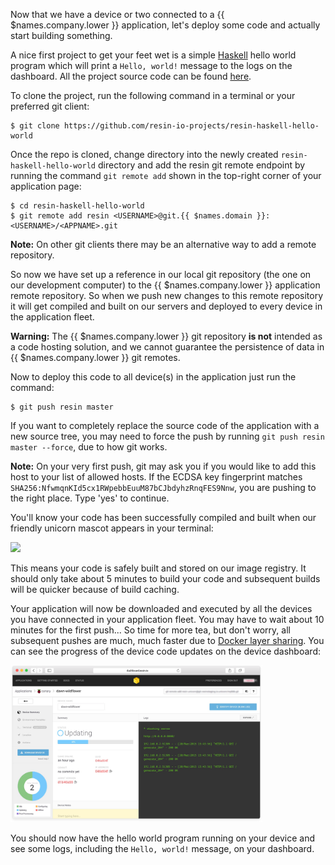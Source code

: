 <!-- deploying Code to devices -->

Now that we have a device or two connected to a {{ $names.company.lower }} application, let's deploy some code and actually start building something.

A nice first project to get your feet wet is a simple [Haskell][haskell] hello world program which will print a `Hello, world!` message to the logs on the dashboard. All the project source code can be found [here][resin-haskell-hello-world-link].

To clone the project, run the following command in a terminal or your preferred git client:

```shell
$ git clone https://github.com/resin-io-projects/resin-haskell-hello-world
```

Once the repo is cloned, change directory into the newly created `resin-haskell-hello-world` directory and add the resin git remote endpoint by running the command `git remote add` shown in
the top-right corner of your application page:

```shell
$ cd resin-haskell-hello-world
$ git remote add resin <USERNAME>@git.{{ $names.domain }}:<USERNAME>/<APPNAME>.git
```
__Note:__ On other git clients there may be an alternative way to add a remote repository.

So now we have set up a reference in our local git repository (the one on our development computer) to the {{ $names.company.lower }} application remote repository. So when we push new changes to this remote repository it will get compiled and built on our servers and deployed to every device in the application fleet.

__Warning:__ The {{ $names.company.lower }} git repository **is not** intended as a code hosting solution, and we cannot guarantee the persistence of data in {{ $names.company.lower }} git remotes.

Now to deploy this code to all device(s) in the application just run the command:
```shell
$ git push resin master
```

If you want to completely replace the source code of the application with a new source tree, you may need to force the push by running `git push resin master --force`, due to how git works.

__Note:__ On your very first push, git may ask you if you would like to add this host to your list of allowed hosts. If the ECDSA key fingerprint matches `SHA256:NfwmqnKId5cx1RWpebbEuuM87bCJbdyhzRnqFES9Nnw`, you are pushing to the right place. Type 'yes' to continue.

You'll know your code has been successfully compiled and built when our
friendly unicorn mascot appears in your terminal:

<img src="/img/common/pushing/success_unicorn_resin_haskell_hello_world.png" width="80%">

This means your code is safely built and stored on our image registry. It should only take about 5 minutes to build your code and subsequent builds will be quicker because of build caching.


Your application will now be downloaded and executed by all the devices you have connected in your application fleet. You may have to wait about 10 minutes for the first push... So time for more tea, but don't worry, all subsequent pushes are much, much faster due to [Docker layer sharing][dockerLayerDocs]. You can see the progress of the device code updates on the device dashboard:

<img src="/img/common/device/device_dashboard_during_update_generic.png" width="80%">

You should now have the hello world program running on your device and see some logs, including the `Hello, world!` message, on your dashboard.

[resin-haskell-hello-world-link]:https://github.com/resin-io-projects/resin-haskell-hello-world
[dockerLayerDocs]:https://docs.docker.com/engine/userguide/storagedriver/imagesandcontainers/
[haskell]:https://www.haskell.org/
